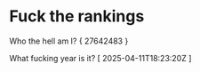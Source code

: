 # Fuck the rankings

Who the hell am I?
{ 27642483 }

What fucking year is it?
[ 2025-04-11T18:23:20Z ]
